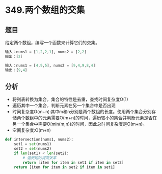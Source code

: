 # 349.两个数组的交集
## 题目
给定两个数组，编写一个函数来计算它们的交集。
```python
输入：nums1 = [1,2,2,1], nums2 = [2,2]
输出：[2]

输入：nums1 = [4,9,5], nums2 = [9,4,9,8,4]
输出：[9,4]
```

## 分析
* 将列表转换为集合，集合的特性是去重，查找时间复杂度O(1)
* 遍历其中一个集合，判断元素在另一个集合中是否出现
* 时间复杂度O(m+n):其中m和n分别是两个数组的长度。使用两个集合分别存储两个数组中的元素需要O(m+n)的时间，遍历较小的集合并判断元素是否在另一个集合中需要O(min(m,n))的时间，因此总时间复杂度是O(m+n)。
* 空间复杂度:O(m+n)

```python
def intersection(nums1, nums2):
    set1 = set(nums1)
    set2 = set(nums2)
    if len(set1) < len(set2):
        # 遍历短的提高效率
        return [item for item in set1 if item in set2]
    return [item for item in set2 if item in set1]
```

